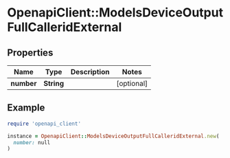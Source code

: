 # OpenapiClient::ModelsDeviceOutputFullCalleridExternal

## Properties

| Name | Type | Description | Notes |
| ---- | ---- | ----------- | ----- |
| **number** | **String** |  | [optional] |

## Example

```ruby
require 'openapi_client'

instance = OpenapiClient::ModelsDeviceOutputFullCalleridExternal.new(
  number: null
)
```

